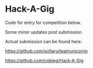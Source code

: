 # Hack-A-Gig

Code for entry for competition below.

Some minor updates post submission.

Actual submission can be found here:

https://github.com/sofiary/teamunicornn

https://github.com/cobleg/Hack-A-Gig
